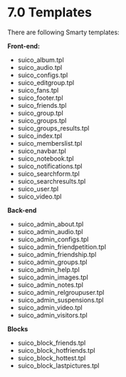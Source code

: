 # 7.0 Templates

There are following Smarty templates:

**Front-end:**

- suico_album.tpl
- suico_audio.tpl
- suico_configs.tpl
- suico_editgroup.tpl
- suico_fans.tpl
- suico_footer.tpl
- suico_friends.tpl
- suico_group.tpl
- suico_groups.tpl
- suico_groups_results.tpl
- suico_index.tpl
- suico_memberslist.tpl
- suico_navbar.tpl
- suico_notebook.tpl
- suico_notifications.tpl
- suico_searchform.tpl
- suico_searchresults.tpl
- suico_user.tpl
- suico_video.tpl

**Back-end**

- suico_admin_about.tpl
- suico_admin_audio.tpl
- suico_admin_configs.tpl
- suico_admin_friendpetition.tpl
- suico_admin_friendship.tpl
- suico_admin_groups.tpl
- suico_admin_help.tpl
- suico_admin_images.tpl
- suico_admin_notes.tpl
- suico_admin_relgroupuser.tpl
- suico_admin_suspensions.tpl
- suico_admin_video.tpl
- suico_admin_visitors.tpl

**Blocks**

- suico_block_friends.tpl
- suico_block_hotfriends.tpl
- suico_block_hottest.tpl
- suico_block_lastpictures.tpl

